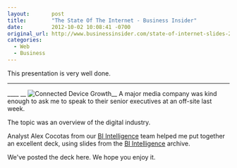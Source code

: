 ```yaml
---
layout:       post
title:        "The State Of The Internet - Business Insider"
date:         2012-10-02 10:08:41 -0700
original_url: http://www.businessinsider.com/state-of-internet-slides-2012-10#
categories:
  - Web
  - Business
---
```


 This presentation is very well done. 

***

 ____   __ ![Connected Device Growth](/attachments/4b3d667ff62780184146b58d82b4d70a/image.png)__ A major media company was kind enough to ask me to speak to their senior executives at an off-site last week. 

The topic was an overview of the digital industry.

Analyst Alex Cocotas from our [BI Intelligence](https://intelligence.businessinsider.com/welcome?utm_source=House&utm_medium=Edit&utm_term=SOTU&utm_content=link&utm_campaign=BIIMobile) team helped me put together an excellent deck, using slides from the [BI Intelligence](https://intelligence.businessinsider.com/welcome?utm_source=House&utm_medium=Edit&utm_term=SOTU&utm_content=link&utm_campaign=BIIMobile) archive.

We've posted the deck here. We hope you enjoy it.

